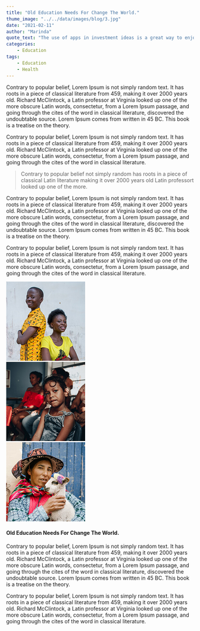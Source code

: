 ```yaml
---
title: "Old Education Needs For Change The World."
thume_image: "../../data/images/blog/3.jpg"
date: "2021-02-11"
author: "Marinda"
quote_text: "The use of apps in investment ideas is a great way to enjoy the convenience."
categories:
    - Education
tags:
    - Education
    - Health
---
```


Contrary to popular belief, Lorem Ipsum is not simply random text. It has roots in a piece of classical literature from 459, making it over 2000 years old. Richard McClintock, a Latin professor at Virginia looked up one of the more obscure Latin words, consectetur, from a Lorem Ipsum passage, and going through the cites of the word in classical literature, discovered the undoubtable source. Lorem Ipsum comes from written in 45 BC. This book is a treatise on the theory.

Contrary to popular belief, Lorem Ipsum is not simply random text. It has roots in a piece of classical literature from 459, making it over 2000 years old. Richard McClintock, a Latin professor at Virginia looked up one of the more obscure Latin words, consectetur, from a Lorem Ipsum passage, and going through the cites of the word in classical literature.

> Contrary to popular belief not simply random has roots in a piece of classical Latin literature making it over 2000 years old Latin professort looked up one of the more.

Contrary to popular belief, Lorem Ipsum is not simply random text. It has roots in a piece of classical literature from 459, making it over 2000 years old. Richard McClintock, a Latin professor at Virginia looked up one of the more obscure Latin words, consectetur, from a Lorem Ipsum passage, and going through the cites of the word in classical literature, discovered the undoubtable source. Lorem Ipsum comes from written in 45 BC. This book is a treatise on the theory.

Contrary to popular belief, Lorem Ipsum is not simply random text. It has roots in a piece of classical literature from 459, making it over 2000 years old. Richard McClintock, a Latin professor at Virginia looked up one of the more obscure Latin words, consectetur, from a Lorem Ipsum passage, and going through the cites of the word in classical literature.

<div class="row mt-5 mb-5">
    <div class="col-sm-4">
        <img class="w-100 mb-xs-30" src="../../data/images/blog/s1.jpg" alt="Image-Givest">
    </div>
    <div class="col-sm-4">
        <img class="w-100 mb-xs-30" src="../../data/images/blog/s2.jpg" alt="Image-Givest">
    </div>
    <div class="col-sm-4">
        <img class="w-100" src="../../data/images/blog/s3.jpg" alt="Image-Givest">
    </div>
</div>

#### Old Education Needs For Change The World.

Contrary to popular belief, Lorem Ipsum is not simply random text. It has roots in a piece of classical literature from 459, making it over 2000 years old. Richard McClintock, a Latin professor at Virginia looked up one of the more obscure Latin words, consectetur, from a Lorem Ipsum passage, and going through the cites of the word in classical literature, discovered the undoubtable source. Lorem Ipsum comes from written in 45 BC. This book is a treatise on the theory.

Contrary to popular belief, Lorem Ipsum is not simply random text. It has roots in a piece of classical literature from 459, making it over 2000 years old. Richard McClintock, a Latin professor at Virginia looked up one of the more obscure Latin words, consectetur, from a Lorem Ipsum passage, and going through the cites of the word in classical literature.
